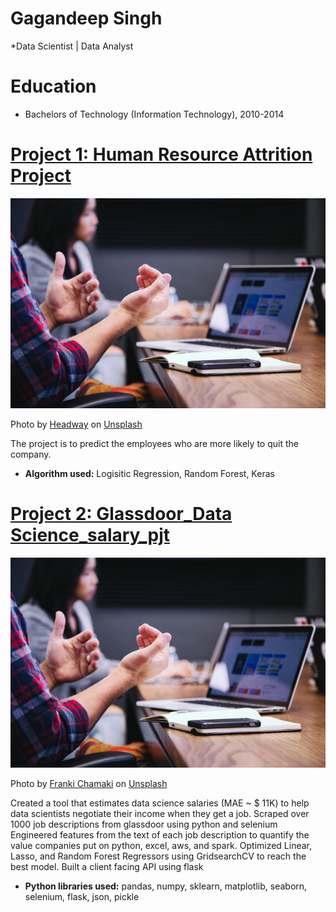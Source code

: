# Gagandeep Singh
*Data Scientist | Data Analyst

# Education
* Bachelors of Technology (Information Technology), 2010-2014

# [Project 1: Human Resource Attrition Project](https://github.com/iamgagan/Human-Resource-Attrition-Project)
![alt text](headway-5QgIuuBxKwM-unsplash.jpg)

Photo by <a href="https://unsplash.com/@headwayio?utm_source=unsplash&utm_medium=referral&utm_content=creditCopyText">Headway</a> on <a href="https://unsplash.com/s/photos/human-resources?utm_source=unsplash&utm_medium=referral&utm_content=creditCopyText">Unsplash</a>
  
The project is to predict the employees who are more likely to quit the company.
* **Algorithm used:** Logisitic Regression, Random Forest, Keras

# [Project 2: Glassdoor_Data Science_salary_pjt](https://github.com/iamgagan/ds_salary_pjt)
![alt text](headway-5QgIuuBxKwM-unsplash.jpg)

Photo by <a href="https://unsplash.com/@franki?utm_source=unsplash&utm_medium=referral&utm_content=creditCopyText">Franki Chamaki</a> on <a href="https://unsplash.com/s/photos/data-science?utm_source=unsplash&utm_medium=referral&utm_content=creditCopyText">Unsplash</a>
  
Created a tool that estimates data science salaries (MAE ~ $ 11K) to help data scientists negotiate their income when they get a job.
Scraped over 1000 job descriptions from glassdoor using python and selenium
Engineered features from the text of each job description to quantify the value companies put on python, excel, aws, and spark.
Optimized Linear, Lasso, and Random Forest Regressors using GridsearchCV to reach the best model.
Built a client facing API using flask

* **Python libraries used:** pandas, numpy, sklearn, matplotlib, seaborn, selenium, flask, json, pickle
